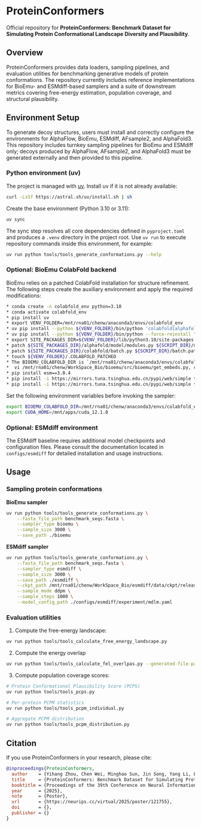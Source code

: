 # ProteinConformers

Official repository for **ProteinConformers: Benchmark Dataset for Simulating Protein Conformational Landscape Diversity and Plausibility**.

## Overview
ProteinConformers provides data loaders, sampling pipelines, and evaluation utilities for benchmarking generative models of protein conformations. The repository currently includes reference implementations for BioEmu- and ESMdiff-based samplers and a suite of downstream metrics covering free-energy estimation, population coverage, and structural plausibility.

## Environment Setup
To generate decoy structures, users must install and correctly configure the environments for AlphaFlow, BioEmu, ESMdiff, AFsample2, and AlphaFold3. This repository includes turnkey sampling pipelines for BioEmu and ESMdiff only; decoys produced by AlphaFlow, AFsample2, and AlphaFold3 must be generated externally and then provided to this pipeline.

### Python environment (uv)
The project is managed with [uv](https://docs.astral.sh/uv/). Install uv if it is not already available:

```bash
curl -LsSf https://astral.sh/uv/install.sh | sh
```

Create the base environment (Python 3.10 or 3.11):
```bash
uv sync
```

The sync step resolves all core dependencies defined in `pyproject.toml` and produces a `.venv` directory in the project root. Use `uv run` to execute repository commands inside this environment, for example:
```bash
uv run python tools/tools_generate_conformations.py --help
```

### Optional: BioEmu ColabFold backend
BioEmu relies on a patched ColabFold installation for structure refinement. The following steps create the auxiliary environment and apply the required modifications:

```bash
* conda create -n colabfold_env python=3.10
* conda activate colabfold_env
* pip install uv
* export VENV_FOLDER=/mnt/rna01/chenw/anaconda3/envs/colabfold_env
* uv pip install --python ${VENV_FOLDER}/bin/python 'colabfold[alphafold-minus-jax]==1.5.4' 
* uv pip install --python ${VENV_FOLDER}/bin/python --force-reinstall "jax[cuda12]"==0.4.35 "numpy==1.26.4"
* export SITE_PACKAGES_DIR=${VENV_FOLDER}/lib/python3.10/site-packages
* patch ${SITE_PACKAGES_DIR}/alphafold/model/modules.py ${SCRIPT_DIR}/modules.patch 
* patch ${SITE_PACKAGES_DIR}/colabfold/batch.py ${SCRIPT_DIR}/batch.patch
* touch ${VENV_FOLDER}/.COLABFOLD_PATCHED
* The BIOEMU_COLABFOLD_DIR is `/mnt/rna01/chenw/anaconda3/envs/colabfold_env`
*  vi /mnt/rna01/chenw/WorkSpace_Bio/bioemu/src/bioemu/get_embeds.py, change the line of code `return subprocess.run(cmd, env=colabfold_env, stdout=subprocess.PIPE, stderr=subprocess.STDOUT)` to `return subprocess.run(['conda', "run", "-n", "colabfold_env", *cmd], stdout=subprocess.PIPE, stderr=subprocess.STDOUT)`
* pip install esm==3.0.4
* pip install -i https://mirrors.tuna.tsinghua.edu.cn/pypi/web/simple tokenizers
* pip install -i https://mirrors.tuna.tsinghua.edu.cn/pypi/web/simple transformers
```

Set the following environment variables before invoking the sampler:
```bash
export BIOEMU_COLABFOLD_DIR=/mnt/rna01/chenw/anaconda3/envs/colabfold_env
export CUDA_HOME=/mnt/apps/cuda_12.1.0
```

### Optional: ESMdiff environment
The ESMdiff baseline requires additional model checkpoints and configuration files. Please consult the documentation located in `configs/esmdiff` for detailed installation and usage instructions.

## Usage

### Sampling protein conformations

**BioEmu sampler**
```bash
uv run python tools/tools_generate_conformations.py \
    --fasta_file_path benchmark_seqs.fasta \
    --sampler_type bioemu \
    --sample_size 3000 \
    --save_path ./bioemu
```

**ESMdiff sampler**
```bash
uv run python tools/tools_generate_conformations.py \
    --fasta_file_path benchmark_seqs.fasta \
    --sampler_type esmdiff \
    --sample_size 3000 \
    --save_path ./esmdiff \
    --ckpt_path /mnt/rna01/chenw/WorkSpace_Bio/esmdiff/data/ckpt/release_v0.pt \
    --sample_mode ddpm \
    --sample_steps 1000 \
    --model_config_path ./configs/esmdiff/experiment/mdlm.yaml
```

### Evaluation utilities
1. Compute the free-energy landscape:

```bash
uv run python tools/tools_calculate_free_energy_landscape.py
```

2. Compute the energy overlap
```bash
uv run python tools/tools_calculate_fel_overlpas.py --generated-file-path /mnt/dna01/library2/caspdynamics/generated_data 
```

3. Compute population coverage scores:

```bash
# Protein Conformational Plausibility Score (PCPS)
uv run python tools/tools_pcps.py

# Per-protein PCPM statistics
uv run python tools/tools_pcpm_individual.py

# Aggregate PCPM distribution
uv run python tools/tools_pcpm_distribution.py
```


## Citation
If you use ProteinConformers in your research, please cite:
```bibtex
@inproceedings{ProteinConformers,
  author    = {Yihang Zhou, Chen Wei, Minghao Sun, Jin Song, Yang Li, Lin Wang and Yang Zhang},
  title     = {ProteinConformers: Benchmark Dataset for Simulating Protein Conformational Landscape Diversity and Plausibility},
  booktitle = {Proceedings of the 39th Conference on Neural Information Processing Systems (NeurIPS 2025)},
  year      = {2025},
  note      = {Poster},
  url       = {https://neurips.cc/virtual/2025/poster/121755},
  doi       = {},
  publisher = {}
}
```
